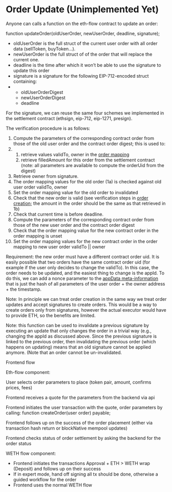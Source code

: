 # Order Update (Unimplemented Yet)

Anyone can calls a function on the eth-flow contract to update an order:

function updateOrder(oldUserOrder, newUserOrder, deadline, signature);

* oldUserOrder is the full struct of the current user order with all order data (sellToken, buyToken...).
* newUserOrder is the full struct of of the order that will replace the current one.
* deadline is the time after which it won’t be able to use the signature to update this order
* signature is a signature for the following EIP-712-encoded struct containing:
*
  * oldUserOrderDigest
  * newUserOrderDigest
  * deadline

For the signature, we can reuse the same four schemes we implemented in the settlement contract (ethsign, eip-712, eip-1271, presign).

The verification procedure is as follows:

1. Compute the parameters of the corresponding contract order from those of the old user order and the contract order digest; this is used to:
2.
   1. retrieve values validTo, owner in the [order mapping](https://docs.google.com/document/d/1D9P6A-X\_sjZyV7i\_f7XTZx5o7znFgRbNVJghHtBcy7U/edit#heading=h.7yie1ea3yx14)
   2. retrieve filledAmount for this order from the settlement contract (note: all parameters are available to compute the orderUid from the digest)
3. Retrieve owner from signature.
4. The order mapping values for the old order (1a) is checked against old user order validTo, owner
5. Set the order mapping value for the old order to  invalidated
6. Check that the new order is valid (see verification steps in [order creation](https://docs.google.com/document/d/1D9P6A-X\_sjZyV7i\_f7XTZx5o7znFgRbNVJghHtBcy7U/edit#heading=h.qo3z99eyyob); the amount in the order should be the same as that retrieved in 1b)
7. Check that current time is before deadline.
8. Compute the parameters of the corresponding contract order from those of the new user order and the contract order digest
9. Check that the order mapping value for the new contract order in the order mapping is unset&#x20;
10. Set the order mapping values for the new contract order in the order mapping to new user order validTo || owner

Requirement: the new order must have a different contract order uid. It is easily possible that two orders have the same contract order uid (for example if the user only decides to change the validTo). In this case, the order needs to be updated, and the easiest thing to change is the appId. To do this, we can add a nonce parameter to the [appData meta-information](https://docs.google.com/document/d/1byrhnRMWhrT\_j45vXSpPprD2IBC2FGhpymNVBv-plMo/edit#heading=h.gjdgxs) that is just the hash of all parameters of the user order + the owner address + the timestamp.

Note: In principle we can treat order creation in the same way we treat order updates and accept signatures to create orders. This would be a way to create orders only from signatures, however the actual executor would have to provide ETH, so the benefits are limited.

Note: this function can be used to invalidate a previous signature by executing an update that only changes the order in a trivial way (e.g., changing the appId as discussed above. Since the previous signature is linked to the previous order, then invalidating the previous order (which happens on updating) means that an old signature cannot be applied anymore. (Note that an order cannot be un-invalidated.

&#x20;

Frontend flow

Eth-flow component:

User selects order parameters to place (token pair, amount, confirms prices, fees)

Frontend receives a quote for the parameters from the backend via api

Frontend initiates the user transaction with the quote, order parameters by calling: function createOrder(user order) payable;

Frontend follows up on the success of the order placement (either via transaction hash return or blockNative mempool updates)

Frontend checks status of order settlement by asking the backend for the order status

WETH flow component:

* Frontend initiates the transactions Approval + ETH > WETH wrap (Deposit) and follows up on their success
* If in expert mode, hand off signing all tx should be done, otherwise a guided workflow for the order
* Frontend uses the normal WETH flow

